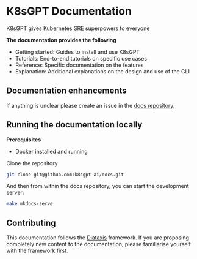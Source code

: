 # K8sGPT Documentation

K8sGPT gives Kubernetes SRE superpowers to everyone

**The documentation provides the following**

* Getting started: Guides to install and use K8sGPT
* Tutorials: End-to-end tutorials on specific use cases
* Reference: Specific documentation on the features
* Explanation: Additional explanations on the design and use of the CLI

## Documentation enhancements

If anything is unclear please create an issue in the [docs repository.](https://github.com/k8sgpt-ai/docs)

## Running the documentation locally

**Prerequisites**

* Docker installed and running

Clone the repository
```bash
git clone git@github.com:k8sgpt-ai/docs.git
```

And then from within the docs repository, you can start the development server:
```bash
make mkdocs-serve
```

## Contributing
This documentation follows the [Diataxis](https://diataxis.fr/) framework.
If you are proposing completely new content to the documentation, please familiarise yourself with the framework first.